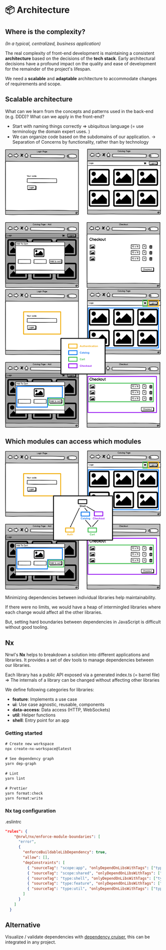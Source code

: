 # 📦 Architecture

## Where is the complexity?

_(In a typical, centralized, business application)_

The real complexity of front-end development is maintaining a consistent **architecture** based on the decisions of the **tech stack**.
Early architectural decisions have a profound impact on the quality and ease of development for the remainder of the project's lifespan.

We need a **scalable** and **adaptable** architecture to accommodate changes of requirements and scope.

## Scalable architecture

What can we learn from the concepts and patterns used in the back-end (e.g. DDD)?
What can we apply in the front-end?

- Start with naming things correctly => ubiquitous language (= use terminology the domain expert uses. )
- We can organize code based on the subdomains of our application.
  -> Separation of Concerns by functionality, rather than by technology

![Screens](./images/architecture-1-screens.png)
![Modules](./images/architecture-2-modules.png)

## Which modules can access which modules

![Dependencies](./images/architecture-3-dependencies.png)

Minimizing dependencies between individual libraries help maintainability.

If there were no limits, we would have a heap of intermingled libraries where each change would affect all the other libraries.

But, setting hard boundaries between dependencies in JavaScript is difficult without good tooling.

## Nx

Nrwl's **Nx** helps to breakdown a solution into different applications and libraries.
It provides a set of dev tools to manage dependencies between our libraries.

Each library has a public API exposed via a generated index.ts (= barrel file)
=> The internals of a library can be changed without affecting other libraries

We define following categories for libraries:

- **feature**: Implements a use case
- **ui**: Use case agnostic, reusable, components
- **data-access**: Data access (HTTP, WebSockets)
- **util**: Helper functions
- **shell**: Entry point for an app

### Getting started

```shell
# Create new workspace
npx create-nx-workspace@latest

# See dependency graph
yarn dep-graph

# Lint
yarn lint

# Prettier
yarn format:check
yarn format:write
```

### Nx tag configuration

.eslintrc

```json
"rules": {
    "@nrwl/nx/enforce-module-boundaries": [
      "error",
      {
        "enforceBuildableLibDependency": true,
        "allow": [],
        "depConstraints": [
          { "sourceTag": "scope:app", "onlyDependOnLibsWithTags": ["type:shell"] },
          { "sourceTag": "scope:shared", "onlyDependOnLibsWithTags": ["scope:shared"] },
          { "sourceTag": "type:shell", "onlyDependOnLibsWithTags": ["type:feature", "type:util"] },
          { "sourceTag": "type:feature", "onlyDependOnLibsWithTags": ["type:data-access", "type:util", "type:ui"] },
          { "sourceTag": "type:util", "onlyDependOnLibsWithTags": ["type:util"] }
        ]
      }
    ]
  }
```

## Alternative

Visualize / validate dependencies with [dependency cruiser](https://www.npmjs.com/package/dependency-cruiser), this can be integrated in any project.
